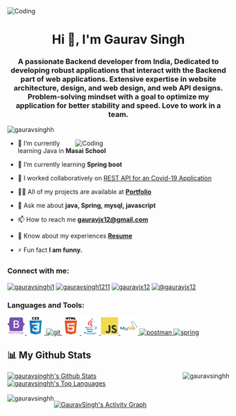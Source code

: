 <img border-radius="20px" alt="Coding" width="100%" height="250px" src="https://visme.co/blog/wp-content/uploads/2019/10/animated-presentation-software-header-wide.gif">


<h1 align="center">Hi 👋, I'm Gaurav Singh</h1>
<h3 align="center">A passionate Backend developer from India, Dedicated to developing robust applications that interact with the Backend part of web applications. Extensive expertise in website architecture, design, and web design, and web API designs. Problem-solving mindset with a goal to optimize my application for better stability and speed. Love to work in a team.</h3>

<p align="left"> <img src="https://komarev.com/ghpvc/?username=gauravsinghh&label=Profile%20views&color=0e75b6&style=flat" alt="gauravsinghh" /> </p>


<img align="right" alt="Coding" width="350" height="80%" src="https://i.pinimg.com/originals/50/83/e0/5083e0a2a7dcaae07c142e8b87036a27.gif">


- 🔭 I’m currently learning Java in **Masai School**

- 🌱 I’m currently learning **Spring boot**

- 👯 I worked collaboratively on [REST API for an Covid-19 Application](https://github.com/nvFARHAN/cowin.gov.in)

- 👨‍💻 All of my projects are available at  <a href="https://gauravsinghh.github.io"> **Portfolio** </a>

- 💬 Ask me about **java, Spring, mysql, javascript**

- 📫 How to reach me **gauravjx12@gmail.com**

- 📄 Know about my experiences <a href="https://drive.google.com/drive/folders/1Mm2vlRbL5kQkAocmwI-0YJ3YciivUiVx?usp=sharing">**Resume** </a>

- ⚡ Fun fact **I am funny.**

<h3 align="left">Connect with me:</h3>
<p align="left">
<a href="https://twitter.com/gauravsinghj1" target="blank"><img align="center" src="https://raw.githubusercontent.com/rahuldkjain/github-profile-readme-generator/master/src/images/icons/Social/twitter.svg" alt="gauravsinghj1" height="30" width="40" /></a>
<a href="https://linkedin.com/in/gauravsingh1211" target="blank"><img align="center" src="https://raw.githubusercontent.com/rahuldkjain/github-profile-readme-generator/master/src/images/icons/Social/linked-in-alt.svg" alt="gauravsingh1211" height="30" width="40" /></a>
<a href="https://www.leetcode.com/gauravjx12" target="blank"><img align="center" src="https://raw.githubusercontent.com/rahuldkjain/github-profile-readme-generator/master/src/images/icons/Social/leet-code.svg" alt="gauravjx12" height="30" width="40" /></a>
<a href="https://www.hackerrank.com/@gauravjx12" target="blank"><img align="center" src="https://raw.githubusercontent.com/rahuldkjain/github-profile-readme-generator/master/src/images/icons/Social/hackerrank.svg" alt="@gauravjx12" height="30" width="40" /></a>
</p>

<h3 align="left">Languages and Tools:</h3>
<p align="left"> <a href="https://getbootstrap.com" target="_blank" rel="noreferrer"> <img src="https://raw.githubusercontent.com/devicons/devicon/master/icons/bootstrap/bootstrap-plain-wordmark.svg" alt="bootstrap" width="40" height="40"/> </a> <a href="https://www.w3schools.com/css/" target="_blank" rel="noreferrer"> <img src="https://raw.githubusercontent.com/devicons/devicon/master/icons/css3/css3-original-wordmark.svg" alt="css3" width="40" height="40"/> </a> <a href="https://git-scm.com/" target="_blank" rel="noreferrer"> <img src="https://www.vectorlogo.zone/logos/git-scm/git-scm-icon.svg" alt="git" width="40" height="40"/> </a> <a href="https://www.w3.org/html/" target="_blank" rel="noreferrer"> <img src="https://raw.githubusercontent.com/devicons/devicon/master/icons/html5/html5-original-wordmark.svg" alt="html5" width="40" height="40"/> </a> <a href="https://www.java.com" target="_blank" rel="noreferrer"> <img src="https://raw.githubusercontent.com/devicons/devicon/master/icons/java/java-original.svg" alt="java" width="40" height="40"/> </a> <a href="https://developer.mozilla.org/en-US/docs/Web/JavaScript" target="_blank" rel="noreferrer"> <img src="https://raw.githubusercontent.com/devicons/devicon/master/icons/javascript/javascript-original.svg" alt="javascript" width="40" height="40"/> </a> <a href="https://www.mysql.com/" target="_blank" rel="noreferrer"> <img src="https://raw.githubusercontent.com/devicons/devicon/master/icons/mysql/mysql-original-wordmark.svg" alt="mysql" width="40" height="40"/> </a> <a href="https://postman.com" target="_blank" rel="noreferrer"> <img src="https://www.vectorlogo.zone/logos/getpostman/getpostman-icon.svg" alt="postman" width="40" height="40"/> </a> <a href="https://spring.io/" target="_blank" rel="noreferrer"> <img src="https://www.vectorlogo.zone/logos/springio/springio-icon.svg" alt="spring" width="40" height="40"/> </a> </p>

## 📊 My Github Stats
<!--   <br/> -->
<img align="right" src="https://i.pinimg.com/originals/da/c3/8f/dac38faf997774aa22a78ec3b6283444.gif" alt="gauravsinghh"  />
   <a href="https://github.com/gauravsinghh/github-readme-stats"><img alt="gauravsinghh's Github Stats" src="https://github-readme-stats.vercel.app/api?username=gauravsinghh&show_icons=true&count_private=true&theme=react&hide_border=true&bg_color=0D1117" /></a>
  <a href="https://github.com/gauravsinghh/github-readme-stats"><img alt="gauravsinghh's Top Languages" src="https://github-readme-stats.vercel.app/api/top-langs/?username=gauravsinghh&langs_count=8&count_private=true&layout=compact&theme=react&hide_border=true&bg_color=0D1117"  /></a>
  <br/>
<!--   /*<b>Note:</b> Top languages is only a metric of the languages my public code consists of and doesn't reflect experience or skill level.-> -->
 <br/>
<img align="left" src="https://github-readme-streak-stats.herokuapp.com/?user=gauravsinghh&&theme=tokyonight" alt="gauravsinghh" />

<!-- <p><img align="left" src="https://github-readme-stats.vercel.app/api/top-langs?username=gauravsinghh&show_icons=true&locale=en&layout=compact" alt="gauravsinghh" /></p> -->

<a href="https://github.com/GauravSinghh/github-readme-activity-graph"><img alt="GauravSingh's Activity Graph" src="https://activity-graph.herokuapp.com/graph?username=GauravSinghh&bg_color=white&color=5BCDEC&line=5BCDEC&point=FFFFFF&hide_border=true&bg_color=0D1117" /></a>
<br/>



